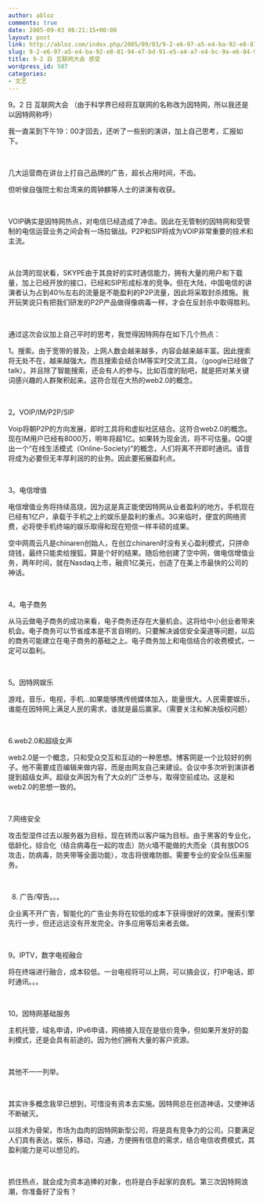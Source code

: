 ```yaml
---
author: abloz
comments: true
date: 2005-09-03 06:21:15+00:00
layout: post
link: http://abloz.com/index.php/2005/09/03/9-2-e6-97-a5-e4-ba-92-e8-81-94-e7-bd-91-e5-a4-a7-e4-bc-9a-e6-84-9f-e5-8f-97/
slug: 9-2-e6-97-a5-e4-ba-92-e8-81-94-e7-bd-91-e5-a4-a7-e4-bc-9a-e6-84-9f-e5-8f-97
title: 9-2 日 互联网大会 感受
wordpress_id: 507
categories:
- 文艺
---
```





9。2 日 互联网大会 （由于科学界已经将互联网的名称改为因特网，所以我还是以因特网称呼）







我一直呆到下午19：00才回去，还听了一些别的演讲，加上自己思考，汇报如下。




 




几大运营商在讲台上打自己品牌的广告，超长占用时间，不齿。




但听侯自强院士和台湾来的周钟麒等人士的讲演有收获。




 




VOIP确实是因特网热点，对电信已经造成了冲击。因此在无管制的因特网和受管制的电信运营业务之间会有一场拉锯战。P2P和SIP将成为VOIP非常重要的技术和主流。




 




从台湾的现状看，SKYPE由于其良好的实时通信能力，拥有大量的用户和下载量，加上已经开放的接口，已经和SIP形成标准的竞争。但在大陆，中国电信的讲演者认为占到40％左右的流量是不能盈利的P2P流量，因此将采取封杀措施。我开玩笑说只有把我们研发的P2P产品做得像病毒一样，才会在反封杀中取得胜利。




 




通过这次会议加上自己平时的思考，我觉得因特网存在如下几个热点：




1。搜索。由于宽带的普及，上网人数会越来越多，内容会越来越丰富。因此搜索将无处不在，越来越强大。而且搜索会结合IM等实时交流工具，（google已经做了talk）。并且除了智能搜索，还会有人的参与。比如百度的贴吧，就是把对某关键词感兴趣的人群聚积起来。这符合现在大热的web2.0的概念。




 




2。VOIP/IM/P2P/SIP




Voip将朝P2P的方向发展，即时工具将和虚拟社区结合。这符合web2.0的概念。现在IM用户已经有8000万，明年将超1亿。如果转为现金流，将不可估量。QQ提出一个“在线生活模式（Online-Society)”的概念，人们将离不开即时通讯。语音将成为必要但无丰厚利润的的业务。因此要拓展盈利点。




 




3。电信增值




电信增值业务将持续高烧，因为这是真正能使因特网从业者盈利的地方。手机现在已经有1亿户，承载于手机之上的娱乐是盈利的重点。3G来临时，便宜的网络资费，必将使手机终端的娱乐取得和现在短信一样丰硕的成果。




空中网周云凡是chinaren创始人，在创立chinaren时没有关心盈利模式，只拼命烧钱，最终只能卖给搜狐，算是个好的结果。随后他创建了空中网，做电信增值业务，两年时间，就在Nasdaq上市，融资1亿美元，创造了在美上市最快的公司的神话。




 




4。电子商务




从马云做电子商务的成功来看，电子商务还存在大量机会。这将给中小创业者带来机会。电子商务可以节省成本是不言自明的。只要解决诚信安全渠道等问题，以后的商务可能建立在电子商务的基础之上。电子商务加上和电信结合的收费模式，一定可以盈利。




 




5。因特网娱乐




游戏，音乐，电视，手机...如果能够携传统媒体加入，能量很大。人民需要娱乐，谁能在因特网上满足人民的需求，谁就是最后赢家。（需要关注和解决版权问题）




 




6.web2.0和超级女声




web2.0是一个概念，只和受众交互和互动的一种思想。博客网是一个比较好的例子。他不需要成百编辑来做内容，而是由网友自己来建设。会议中多次听到演讲者提到超级女声。超级女声因为有了大众的广泛参与，取得空前成功。这是和web2.0的思想一致的。




 




7.网络安全




攻击型湿件过去以服务器为目标，现在转而以客户端为目标。由于黑客的专业化，低龄化，综合化（结合病毒在一起的攻击）防火墙不能做的大而全（具有放DOS攻击，防病毒，防夹带等全面功能），攻击将很难防御。需要专业的安全队伍来服务。




 




8. 广告/窄告。。。




企业离不开广告，智能化的广告业务将在较低的成本下获得很好的效果。搜索引擎先行一步，但还远远没有开发完全。许多应用等后来者去做。




 




9。IPTV，数字电视融合




将在终端进行融合，成本较低。一台电视将可以上网，可以搞会议，打IP电话，即时通讯。。。




 




10。因特网基础服务




主机托管，域名申请，IPv6申请，网络接入现在是低价竞争，但如果开发好的盈利模式，还是会具有前途的。因为他们拥有大量的客户资源。




 




其他不一一列举。




 




其实许多概念我早已想到，可惜没有资本去实施。因特网总在创造神话，又使神话不断破灭。




以技术为骨架，市场为血肉的因特网新型公司，将是具有竞争力的公司。只要满足人们具有表达，娱乐，移动，沟通，方便拥有信息的需求，结合电信收费模式，其盈利能力是可以想见的。




 




抓住热点，就会成为资本追捧的对象，也将是白手起家的良机。第三次因特网浪潮，你准备好了没有？
